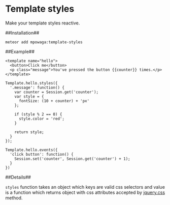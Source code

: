 Template styles
===============

Make your template styles reactive.

##Installation##

```
meteor add mpowaga:template-styles
```

##Example##

```
<template name="hello">
  <button>Click me</button>
  <p class="message">You've pressed the button {{counter}} times.</p>
</template>
```

```
Template.hello.styles({
  '.message': function() {
    var counter = Session.get('counter');
    var style = {
      fontSize: (10 + counter) + 'px'
    };

    if (style % 2 == 0) {
      style.color = 'red';
    }

    return style;
  }
});

Template.hello.events({
  'click button': function() {
    Session.set('counter', Session.get('counter') + 1);
  }
})
```

##Details##

`styles` function takes an object which keys are valid css selectors and value is a function which returns object with css attributes accepted by [jquery.css](http://api.jquery.com/css/#css-properties) method.